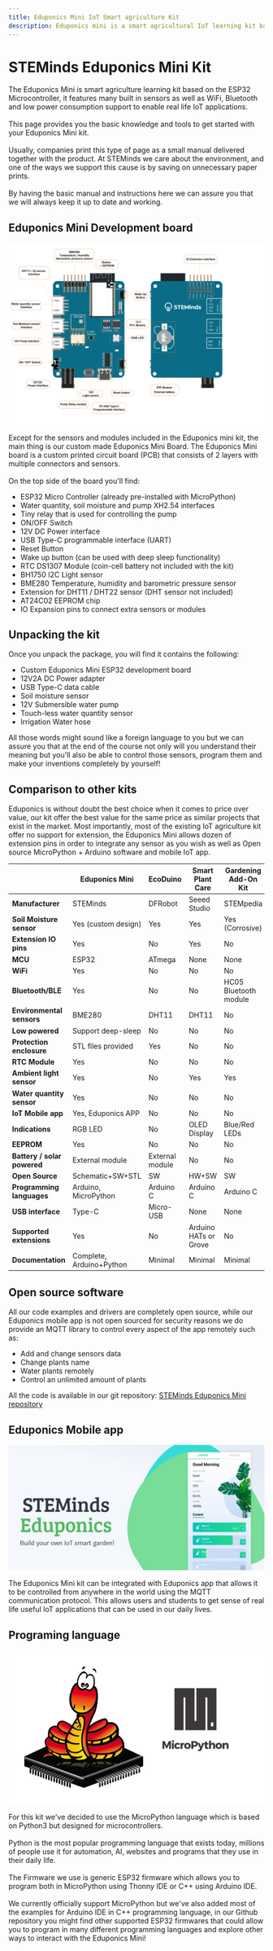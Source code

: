 ```yaml
---
title: Eduponics Mini IoT Smart agriculture Kit
description: Eduponics mini is a smart agricultural IoT learning kit based on the ESP32, used for smart watering solution, smart garden, IoT learning and development. Eduponics mini supports the MicroPython programming language and can can help you learn to code in no time!
---
```


# STEMinds Eduponics Mini Kit

The Eduponics Mini is smart agriculture learning kit based on the ESP32 Microcontroller, it features many built in sensors as well as WiFi, Bluetooth and low power consumption support to enable real life IoT applications.
<br/><br/>
This page provides you the basic knowledge and tools to get started with your Eduponics Mini kit.
<br/><br/>
Usually, companies print this type of page as a small manual delivered together with the product. At STEMinds we care about the environment, and one of the ways we support this cause is by saving on unnecessary paper prints.
<br/><br/>
By having the basic manual and instructions here we can assure you that we will always keep it up to date and working.

## Eduponics Mini Development board

<p align="center">
  <img src="/images/kits/eduponics_mini/eduponics_mini.png" alt="eduponics mini esp32 board">
</p>

Except for the sensors and modules included in the Eduponics mini kit, the main thing is our custom made Eduponics Mini Board.
The Eduponics Mini board is a custom printed circuit board (PCB) that consists of 2 layers with multiple connectors and sensors.
<br/><br/>
On the top side of the board you'll find:

* ESP32 Micro Controller (already pre-installed with MicroPython)
* Water quantity, soil moisture and pump XH2.54 interfaces
* Tiny relay that is used for controlling the pump
* ON/OFF Switch
* 12V DC Power interface
* USB Type-C programmable interface (UART)
* Reset Button
* Wake up button (can be used with deep sleep functionality)
* RTC DS1307 Module (coin-cell battery not included with the kit)
* BH1750 I2C Light sensor
* BME280 Temperature, humidity and barometric pressure sensor
* Extension for DHT11 / DHT22 sensor (DHT sensor not included)
* AT24C02 EEPROM chip
* IO Expansion pins to connect extra sensors or modules

## Unpacking the kit

Once you unpack the package, you will find it contains the following:

* Custom Eduponics Mini ESP32 development board
* 12V2A DC Power adapter
* USB Type-C data cable
* Soil moisture sensor
* 12V Submersible water pump
* Touch-less water quantity sensor
* Irrigation Water hose

All those words might sound like a foreign language to you but we can assure you that at the end of the course not only will you understand their meaning
but you'll also be able to control those sensors, program them and make your inventions completely by yourself!

## Comparison to other kits

Eduponics is without doubt the best choice when it comes to price over value, our kit offer the best value for the same price as similar projects that exist in the market. Most importantly, most of the existing IoT agriculture kit offer no support for extension, the Eduponics Mini allows dozen of extension pins in order to integrate any sensor as you wish as well as Open source MicroPython + Arduino software and mobile IoT app.

|                             | Eduponics Mini            | EcoDuino         | Smart Plant Care      | Gardening Add-On Kit  |
|-----------------------------|---------------------------|------------------|-----------------------|-----------------------|
| **Manufacturer**            | STEMinds                  | DFRobot          | Seeed Studio          | STEMpedia             |
| **Soil Moisture sensor**    | Yes (custom design)       | Yes              | Yes                   | Yes (Corrosive)       |
| **Extension IO pins**       | Yes                       | No               | Yes                   | No                    |
| **MCU**                     | ESP32                     | ATmega           | None                  | None                  |
| **WiFi**                    | Yes                       | No               | No                    | No                    |
| **Bluetooth/BLE**           | Yes                       | No               | No                    | HC05 Bluetooth module |  
| **Environmental sensors**   | BME280                    | DHT11            | DHT11                 | No                    |
| **Low powered**             | Support deep-sleep        | No               | No                    | No                    |
| **Protection enclosure**    | STL files provided        | Yes              | No                    | No                    |
| **RTC Module**              | Yes                       | No               | No                    | No                    |
| **Ambient light sensor**    | Yes                       | No               | Yes                   | Yes                   |
| **Water quantity sensor**   | Yes                       | No               | No                    | No                    |
| **IoT Mobile app**          | Yes, Eduponics APP        | No               | No                    | No                    |
| **Indications**             | RGB LED                   | No               | OLED Display          | Blue/Red LEDs         |
| **EEPROM**                  | Yes                       | No               | No                    | No                    |
| **Battery / solar powered** | External module           | External module  | No                    | No                    |
| **Open Source**             | Schematic+SW+STL          | SW               | HW+SW                 | SW                    |
| **Programming languages**   | Arduino, MicroPython      | Arduino C        | Arduino C             | Arduino C             |
| **USB interface**           | Type-C                    | Micro-USB        | None                  | None                  |
| **Supported extensions**    | Yes                       | No               | Arduino HATs or Grove | No                    |
| **Documentation**           | Complete, Arduino+Python  | Minimal          | Minimal               | Minimal               |

## Open source software

All our code examples and drivers are completely open source, while our Eduponics mobile app is not open sourced for security reasons we do provide an MQTT library to control every aspect of the app remotely such as:

* Add and change sensors data
* Change plants name
* Water plants remotely
* Control an unlimited amount of plants

All the code is available in our git repository: [STEMinds Eduponics Mini repository](https://github.com/STEMinds/Eduponics-Mini)

## Eduponics Mobile app

<p align="left">
  <img src="/images/kits/eduponics_mini/eduponics_featured.png" alt="eduponics mini mobile app">
</p>

The Eduponics Mini kit can be integrated with Eduponics app that allows it to be controlled from anywhere in the world using the MQTT communication protocol.
This allows users and students to get sense of real life useful IoT applications that can be used in our daily lives.

## Programing language

<p align="center">
  <img src="/images/kits/eduponics_mini/micropython.jpeg" alt="micropython programming language">
</p>

For this kit we've decided to use the MicroPython language which is based on Python3 but designed for microcontrollers.
<br/><br/>
Python is the most popular programming language that exists today, millions of people use it for automation, AI, websites and programs that they use in their daily life.
<br/><br/>
The Firmware we use is generic ESP32 firmware which allows you to program both in MicroPython using Thonny IDE or C++ using Arduino IDE.
<br/><br/>
We currently officially support MicroPython but we've also added most of the examples for Arduino IDE in C++ programming language, in our Github repository you might find other supported ESP32 firmwares that could allow you to program in many different programming languages and explore other ways to interact with the Eduponics Mini!
